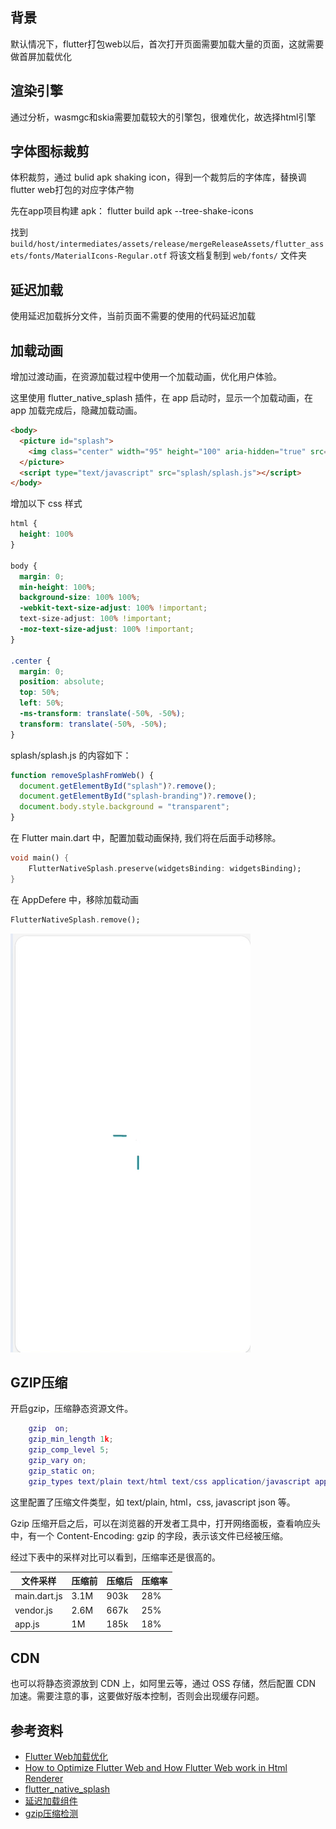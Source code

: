 ## 背景

默认情况下，flutter打包web以后，首次打开页面需要加载大量的页面，这就需要做首屏加载优化

## 渲染引擎

通过分析，wasmgc和skia需要加载较大的引擎包，很难优化，故选择html引擎

## 字体图标裁剪

体积裁剪，通过 bulid apk shaking icon，得到一个裁剪后的字体库，替换调flutter web打包的对应字体产物

先在app项目构建 apk： flutter build apk --tree-shake-icons

找到 `build/host/intermediates/assets/release/mergeReleaseAssets/flutter_assets/fonts/MaterialIcons-Regular.otf`
将该文档复制到 `web/fonts/` 文件夹

## 延迟加载

使用延迟加载拆分文件，当前页面不需要的使用的代码延迟加载

## 加载动画

增加过渡动画，在资源加载过程中使用一个加载动画，优化用户体验。

这里使用 flutter_native_splash 插件，在 app 启动时，显示一个加载动画，在 app 加载完成后，隐藏加载动画。

```html
<body>
  <picture id="splash">
    <img class="center" width="95" height="100" aria-hidden="true" src="loading.gif" alt="">
  </picture>
  <script type="text/javascript" src="splash/splash.js"></script>
</body>
```

增加以下 css 样式

```css
html {
  height: 100%
}

body {
  margin: 0;
  min-height: 100%;
  background-size: 100% 100%;
  -webkit-text-size-adjust: 100% !important;
  text-size-adjust: 100% !important;
  -moz-text-size-adjust: 100% !important;
}

.center {
  margin: 0;
  position: absolute;
  top: 50%;
  left: 50%;
  -ms-transform: translate(-50%, -50%);
  transform: translate(-50%, -50%);
}
```

splash/splash.js 的内容如下：

```js
function removeSplashFromWeb() {
  document.getElementById("splash")?.remove();
  document.getElementById("splash-branding")?.remove();
  document.body.style.background = "transparent";
}
```


在 Flutter main.dart 中，配置加载动画保持, 我们将在后面手动移除。

```dart
void main() {
    FlutterNativeSplash.preserve(widgetsBinding: widgetsBinding);
}
```

在 AppDefere 中，移除加载动画

```dart
FlutterNativeSplash.remove();
```

![](./.figures/loading.gif)


## GZIP压缩

开启gzip，压缩静态资源文件。

```lua
    gzip  on;
    gzip_min_length 1k;
    gzip_comp_level 5;
    gzip_vary on;
    gzip_static on;
    gzip_types text/plain text/html text/css application/javascript application/x-javascript text/xml application/xml application/xml application/json;
```

这里配置了压缩文件类型，如 text/plain, html，css, javascript json 等。

Gzip 压缩开启之后，可以在浏览器的开发者工具中，打开网络面板，查看响应头中，有一个 Content-Encoding: gzip 的字段，表示该文件已经被压缩。

经过下表中的采样对比可以看到，压缩率还是很高的。

|文件采样| 压缩前 | 压缩后 | 压缩率 |
|--- | --- | --- | --- |
|main.dart.js| 3.1M | 903k | 28% |
|vendor.js| 2.6M | 667k | 25% |
|app.js| 1M | 185k | 18% |


## CDN

也可以将静态资源放到 CDN 上，如阿里云等，通过 OSS 存储，然后配置 CDN 加速。需要注意的事，这要做好版本控制，否则会出现缓存问题。

## 参考资料

- [Flutter Web加载优化](https://segmentfault.com/a/1190000042664763)
- [How to Optimize Flutter Web and How Flutter Web work in Html Renderer](https://medium.com/@GSYTech/how-to-optimize-flutter-web-and-how-flutter-web-work-in-html-renderer-b399ffd66718)
- [flutter_native_splash](https://pub.dev/packages/flutter_native_splash)
- [延迟加载组件](https://docs.flutter.cn/perf/deferred-components/)
- [gzip压缩检测](https://www.wetools.com/gzip)

